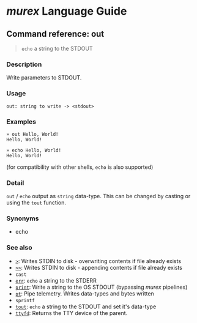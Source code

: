 # _murex_ Language Guide

## Command reference: out

> `echo` a string to the STDOUT

### Description

Write parameters to STDOUT.

### Usage

    out: string to write -> <stdout>

### Examples

    » out Hello, World!
    Hello, World!

    » echo Hello, World!
    Hello, World!

(for compatibility with other shells, `echo` is also supported)

### Detail

`out` / `echo` output as `string` data-type. This can be changed by casting or
using the `tout` function.

### Synonyms

* echo

### See also

* [`>`](>.md): Writes STDIN to disk - overwriting contents if file already exists
* [`>>`](>>.md): Writes STDIN to disk - appending contents if file already exists
* `cast`
* [`err`](err.md): `echo` a string to the STDERR
* [`print`](print.md): Write a string to the OS STDOUT (bypassing _murex_ pipelines)
* [`pt`](pt.md): Pipe telemetry. Writes data-types and bytes written
* `sprintf`
* [`tout`](tout.md): `echo` a string to the STDOUT and set it's data-type
* [`ttyfd`](ttyfd.md): Returns the TTY device of the parent.

